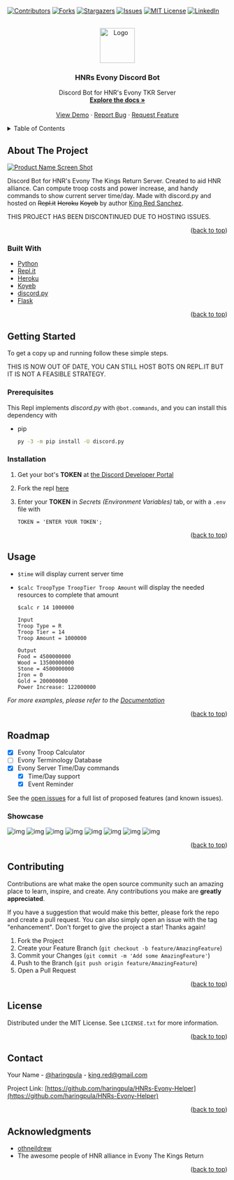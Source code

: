 <div id="top"></div>
<!--
*** Thanks for checking out the Best-README-Template. If you have a suggestion
*** that would make this better, please fork the repo and create a pull request
*** or simply open an issue with the tag "enhancement".
*** Don't forget to give the project a star!
*** Thanks again! Now go create something AMAZING! :D
-->

<!-- PROJECT SHIELDS -->
<!--
*** I'm using markdown "reference style" links for readability.
*** Reference links are enclosed in brackets [ ] instead of parentheses ( ).
*** See the bottom of this document for the declaration of the reference variables
*** for contributors-url, forks-url, etc. This is an optional, concise syntax you may use.
*** https://www.markdownguide.org/basic-syntax/#reference-style-links
-->
[![Contributors][contributors-shield]][contributors-url]
[![Forks][forks-shield]][forks-url]
[![Stargazers][stars-shield]][stars-url]
[![Issues][issues-shield]][issues-url]
[![MIT License][license-shield]][license-url]
[![LinkedIn][linkedin-shield]][linkedin-url]

<!-- PROJECT LOGO -->
<br />
<div align="center">
  <a href="https://github.com/haringpula/HNRs-Evony-Helper">
    <img src="https://cdn.discordapp.com/attachments/968595427228286976/972125616730144778/honor2_031019-1.jpg" alt="Logo" width="80" height="80">
  </a>

<h3 align="center">HNRs Evony Discord Bot</h3>

  <p align="center">
    Discord Bot for HNR's Evony TKR Server
    <br />
    <a href="https://github.com/haringpula/HNRs-Evony-Helper"><strong>Explore the docs »</strong></a>
    <br />
    <br />
    <a href="https://github.com/haringpula/HNRs-Evony-Helper">View Demo</a>
    ·
    <a href="https://github.com/haringpula/HNRs-Evony-Helper/issues">Report Bug</a>
    ·
    <a href="https://github.com/haringpula/HNRs-Evony-Helper/issues">Request Feature</a>
  </p>
</div>

<!-- TABLE OF CONTENTS -->
<details>
  <summary>Table of Contents</summary>
  <ol>
    <li>
      <a href="#about-the-project">About The Project</a>
      <ul>
        <li><a href="#built-with">Built With</a></li>
      </ul>
    </li>
    <li>
      <a href="#getting-started">Getting Started</a>
      <ul>
        <li><a href="#prerequisites">Prerequisites</a></li>
        <li><a href="#installation">Installation</a></li>
      </ul>
    </li>
    <li><a href="#usage">Usage</a></li>
    <li><a href="#roadmap">Roadmap</a></li>
    <li><a href="#contributing">Contributing</a></li>
    <li><a href="#license">License</a></li>
    <li><a href="#contact">Contact</a></li>
    <li><a href="#acknowledgments">Acknowledgments</a></li>
  </ol>
</details>

<!-- ABOUT THE PROJECT -->
## About The Project

[![Product Name Screen Shot][product-screenshot]](https://github.com/haringpula/HNRs-Evony-Helper)

Discord Bot for HNR's Evony The Kings Return Server. Created to aid HNR alliance. Can compute troop costs and power increase, and handy commands to show current server time/day. Made with discord.py and hosted on ~~Repl.it~~ ~~Heroku~~ ~~Koyeb~~ by author [King Red Sanchez](king.red@gmail.com).

THIS PROJECT HAS BEEN DISCONTINUED DUE TO HOSTING ISSUES.

<p align="right">(<a href="#top">back to top</a>)</p>

### Built With

* [Python](https://www.python.org/)
* [Repl.it](https://replit.com/)
* [Heroku](https://www.heroku.com/)
* [Koyeb](https://www.koyeb.com/)
* [discord.py](https://discordpy.readthedocs.io/en/stable/)
* [Flask](https://flask.palletsprojects.com/en/2.1.x/)

<p align="right">(<a href="#top">back to top</a>)</p>

<!-- GETTING STARTED -->
## Getting Started

To get a copy up and running follow these simple steps.

THIS IS NOW OUT OF DATE, YOU CAN STILL HOST BOTS ON REPL.IT BUT IT IS NOT A FEASIBLE STRATEGY.

### Prerequisites

This Repl implements *discord.py* with `@bot.commands`, and you can install this dependency with

* pip

  ```sh
  py -3 -m pip install -U discord.py  
  ```

### Installation

1. Get your bot's **TOKEN** at [the Discord Developer Portal](https://discord.com/developers/applications)

2. Fork the repl [here](https://replit.com/@King-RedRed/HNRs-Evony-Helper)

3. Enter your **TOKEN** in *Secrets (Environment Variables)* tab, or with a `.env` file with

   ```text
   TOKEN = 'ENTER YOUR TOKEN';
   ```

<p align="right">(<a href="#top">back to top</a>)</p>

<!-- USAGE EXAMPLES -->
## Usage

* `$time` will display current server time

* `$calc TroopType TroopTier Troop Amount` will display the needed resources to complete that amount

  ```text
  $calc r 14 1000000
  
  Input
  Troop Type = R
  Troop Tier = 14
  Troop Amount = 1000000
  
  Output
  Food = 4500000000
  Wood = 13500000000
  Stone = 4500000000
  Iron = 0
  Gold = 200000000
  Power Increase: 122000000
  ```

_For more examples, please refer to the [Documentation](https://github.com/haringpula/HNRs-Evony-Helper)_

<p align="right">(<a href="#top">back to top</a>)</p>

<!-- ROADMAP -->
## Roadmap

* [x] Evony Troop Calculator
* [ ] Evony Terminology Database
* [x] Evony Server Time/Day commands
  * [x] Time/Day support
  * [x] Event Reminder

See the [open issues](https://github.com/haringpula/HNRs-Evony-Helper/issues) for a full list of proposed features (and known issues).

### Showcase

![img](https://cdn.discordapp.com/attachments/835899395697541121/1047802188166086716/unknown.png)
![img](https://cdn.discordapp.com/attachments/835899395697541121/1047802188539375686/unknown.png)
![img](https://cdn.discordapp.com/attachments/835899395697541121/1047802188887494738/unknown.png)
![img](https://cdn.discordapp.com/attachments/835899395697541121/1047802189244022794/unknown.png)
![img](https://cdn.discordapp.com/attachments/835899395697541121/1047802189575368744/unknown.png)
![img](https://cdn.discordapp.com/attachments/835899395697541121/1047802189915099176/unknown.png)
![img](https://cdn.discordapp.com/attachments/835899395697541121/1047802190275821568/unknown.png)
![img](https://cdn.discordapp.com/attachments/835899395697541121/1047802190682656788/unknown.png)

<p align="right">(<a href="#top">back to top</a>)</p>

<!-- CONTRIBUTING -->
## Contributing

Contributions are what make the open source community such an amazing place to learn, inspire, and create. Any contributions you make are **greatly appreciated**.

If you have a suggestion that would make this better, please fork the repo and create a pull request. You can also simply open an issue with the tag "enhancement".
Don't forget to give the project a star! Thanks again!

1. Fork the Project
2. Create your Feature Branch (`git checkout -b feature/AmazingFeature`)
3. Commit your Changes (`git commit -m 'Add some AmazingFeature'`)
4. Push to the Branch (`git push origin feature/AmazingFeature`)
5. Open a Pull Request

<p align="right">(<a href="#top">back to top</a>)</p>

<!-- LICENSE -->
## License

Distributed under the MIT License. See `LICENSE.txt` for more information.

<p align="right">(<a href="#top">back to top</a>)</p>

<!-- CONTACT -->
## Contact

Your Name - [@haringpula](https://github.com/haringpula) - king.red@gmail.com

Project Link: [https://github.com/haringpula/HNRs-Evony-Helper](https://github.com/haringpula/HNRs-Evony-Helper)

<p align="right">(<a href="#top">back to top</a>)</p>

<!-- ACKNOWLEDGMENTS -->
## Acknowledgments

* [othneildrew](https://github.com/othneildrew/Best-README-Template)
* The awesome people of HNR alliance in Evony The Kings Return

<p align="right">(<a href="#top">back to top</a>)</p>

<!-- MARKDOWN LINKS & IMAGES -->
<!-- https://www.markdownguide.org/basic-syntax/#reference-style-links -->
[contributors-shield]: https://img.shields.io/github/contributors/haringpula/HNRs-Evony-Helper.svg?style=for-the-badge
[contributors-url]: https://github.com/haringpula/HNRs-Evony-Helper/graphs/contributors
[forks-shield]: https://img.shields.io/github/forks/haringpula/HNRs-Evony-Helper.svg?style=for-the-badge
[forks-url]: https://github.com/haringpula/HNRs-Evony-Helper/network/members
[stars-shield]: https://img.shields.io/github/stars/haringpula/HNRs-Evony-Helper.svg?style=for-the-badge
[stars-url]: https://github.com/haringpula/HNRs-Evony-Helper/stargazers
[issues-shield]: https://img.shields.io/github/issues/haringpula/HNRs-Evony-Helper.svg?style=for-the-badge
[issues-url]: https://github.com/haringpula/HNRs-Evony-Helper/issues
[license-shield]: https://img.shields.io/github/license/haringpula/HNRs-Evony-Helper.svg?style=for-the-badge
[license-url]: https://github.com/haringpula/HNRs-Evony-Helper/blob/master/LICENSE.txt
[linkedin-shield]: https://img.shields.io/badge/-LinkedIn-black.svg?style=for-the-badge&logo=linkedin&colorB=555
[linkedin-url]: https://linkedin.com/in/king-red-sanchez-3507ab219/
[product-screenshot]: https://cdn.discordapp.com/attachments/977545429342371920/977549159047516201/unknown.png
